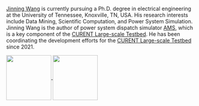 [Jinning Wang](https://jinningwang.github.io/) is currently pursuing a Ph.D. degree in electrical engineering at the University of Tennessee, Knoxville, TN, USA.
His research interests include Data Mining, Scientific Computation, and Power System Simulation.
Jinning Wang is the author of power system dispatch simulator [AMS](https://github.com/CURENT/ams), which is a key component of the [CURENT Large-scale Testbed](https://github.com/CURENT/ltb).
He has been coordinating the development efforts for the [CURENT Large-scale Testbed](https://github.com/CURENT/ltb) since 2021.

<a href="https://github.com/jinningwang/github-readme-stats">
  <img height=120 align="center" src="https://github-readme-stats.vercel.app/api?username=jinningwang" />
</a>
<a href="https://github.com/jinningwang/convoychat">
  <img height=120 align="center" src="https://github-readme-stats.vercel.app/api/top-langs?username=jinningwang&layout=compact&langs_count=8&card_width=320" />
</a>
